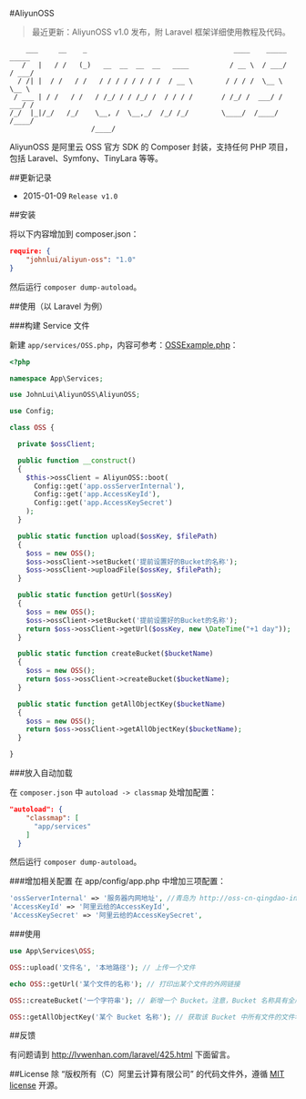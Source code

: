 #AliyunOSS

> 最近更新：AliyunOSS v1.0 发布，附 Laravel 框架详细使用教程及代码。


```
    ___     __    _                                    ____    _____   _____
   /   |   / /   (_)   __  __  __  __   ____          / __ \  / ___/  / ___/
  / /| |  / /   / /   / / / / / / / /  / __ \        / / / /  \__ \   \__ \
 / ___ | / /   / /   / /_/ / / /_/ /  / / / /       / /_/ /  ___/ /  ___/ /
/_/  |_|/_/   /_/    \__, /  \__,_/  /_/ /_/        \____/  /____/  /____/
                    /____/
```

AliyunOSS 是阿里云 OSS 官方 SDK 的 Composer 封装，支持任何 PHP 项目，包括 Laravel、Symfony、TinyLara 等等。


##更新记录

* 2015-01-09 `Release v1.0`

##安装

将以下内容增加到 composer.json：

```json
require: {
    "johnlui/aliyun-oss": "1.0"
}
```

然后运行 `composer dump-autoload`。

##使用（以 Laravel 为例）

###构建 Service 文件

新建 `app/services/OSS.php`，内容可参考：[OSSExample.php](https://github.com/johnlui/AliyunOSS/blob/master/OSSExample.php)：

```php
<?php

namespace App\Services;

use JohnLui\AliyunOSS\AliyunOSS;

use Config;

class OSS {

  private $ossClient;

  public function __construct()
  {
    $this->ossClient = AliyunOSS::boot(
      Config::get('app.ossServerInternal'),
      Config::get('app.AccessKeyId'),
      Config::get('app.AccessKeySecret')
    );
  }

  public static function upload($ossKey, $filePath)
  {
    $oss = new OSS();
    $oss->ossClient->setBucket('提前设置好的Bucket的名称');
    $oss->ossClient->uploadFile($ossKey, $filePath);
  }

  public static function getUrl($ossKey)
  {
    $oss = new OSS();
    $oss->ossClient->setBucket('提前设置好的Bucket的名称');
    return $oss->ossClient->getUrl($ossKey, new \DateTime("+1 day"));
  }

  public static function createBucket($bucketName)
  {
    $oss = new OSS();
    return $oss->ossClient->createBucket($bucketName);
  }

  public static function getAllObjectKey($bucketName)
  {
    $oss = new OSS();
    return $oss->ossClient->getAllObjectKey($bucketName);
  }

}
```

###放入自动加载

在 `composer.json` 中 `autoload -> classmap` 处增加配置：

```json
"autoload": {
    "classmap": [
      "app/services"
    ]
  }
```
然后运行 `composer dump-autoload`。

###增加相关配置
在 app/config/app.php 中增加三项配置：

```php
'ossServerInternal' => '服务器内网地址', //青岛为 http://oss-cn-qingdao-internal.aliyuncs.com
'AccessKeyId' => '阿里云给的AccessKeyId',
'AccessKeySecret' => '阿里云给的AccessKeySecret',
```

###使用

```php
use App\Services\OSS;

OSS::upload('文件名', '本地路径'); // 上传一个文件

echo OSS::getUrl('某个文件的名称'); // 打印出某个文件的外网链接

OSS::createBucket('一个字符串'); // 新增一个 Bucket。注意，Bucket 名称具有全局唯一性，也就是说跟其他人的 Bucket 名称也不能相同。

OSS::getAllObjectKey('某个 Bucket 名称'); // 获取该 Bucket 中所有文件的文件名，返回 Array。
```
##反馈

有问题请到 http://lvwenhan.com/laravel/425.html 下面留言。

##License
除 “版权所有（C）阿里云计算有限公司” 的代码文件外，遵循 [MIT license](http://opensource.org/licenses/MIT) 开源。
